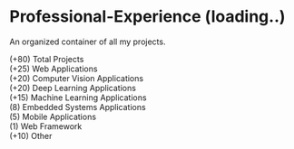 # Professional-Experience (loading..)
An organized container of all my projects.


(+80) Total Projects<br>
(+25) Web Applications<br>
(+20) Computer Vision Applications<br>
(+20) Deep Learning Applications<br>
(+15) Machine Learning Applications<br>
(8) Embedded Systems Applications<br>
(5) Mobile Applications<br>
(1) Web Framework<br>
(+10) Other<br>

